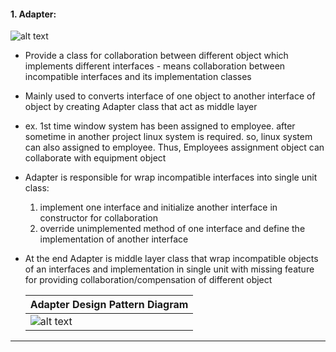 #### 1. Adapter: 
![alt text](https://github.com/manish24-tech/Java-Object-Oriented-Design-Pattern/blob/master/DP_img/adapter-mini.png "Adapter Structural Design Pattern")  
* Provide a class for collaboration between different object which implements different interfaces - means collaboration between incompatible interfaces and its implementation classes
* Mainly used to converts interface of one object to another interface of object by creating Adapter class that act as middle layer
* ex. 1st time window system has been assigned to employee. after sometime in another project linux system is required. so, linux system can also assigned to employee.
Thus, Employees assignment object can collaborate with equipment object 
* Adapter is responsible for wrap incompatible interfaces into single unit class:
  1. implement one interface and initialize another interface in constructor for collaboration 
  2. override unimplemented method of one interface and define the implementation of another interface 
  
* At the end Adapter is middle layer class that wrap incompatible objects of an interfaces and implementation in single unit with missing feature for providing collaboration/compensation of different object

    | Adapter Design Pattern Diagram | 
    | ---------------------- |
    | ![alt text](https://github.com/manish24-tech/Java-Object-Oriented-Design-Pattern/blob/master/DP_Diagram/adapter.png "Adapter Diagram") |
***
